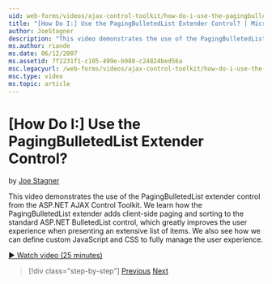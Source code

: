 ```yaml
---
uid: web-forms/videos/ajax-control-toolkit/how-do-i-use-the-pagingbulletedlist-extender-control
title: "[How Do I:] Use the PagingBulletedList Extender Control? | Microsoft Docs"
author: JoeStagner
description: "This video demonstrates the use of the PagingBulletedList extender control from the ASP.NET AJAX Control Toolkit. We learn how the PagingBulletedList extende..."
ms.author: riande
ms.date: 06/12/2007
ms.assetid: 7f2231f1-c105-499e-b980-c24824bed56a
msc.legacyurl: /web-forms/videos/ajax-control-toolkit/how-do-i-use-the-pagingbulletedlist-extender-control
msc.type: video
ms.topic: article
---
```

# [How Do I:] Use the PagingBulletedList Extender Control?

by [Joe Stagner](https://github.com/JoeStagner)

This video demonstrates the use of the PagingBulletedList extender control from the ASP.NET AJAX Control Toolkit. We learn how the PagingBulletedList extender adds client-side paging and sorting to the standard ASP.NET BulletedList control, which greatly improves the user experience when presenting an extensive list of items. We also see how we can define custom JavaScript and CSS to fully manage the user experience.

[&#9654; Watch video (25 minutes)](https://channel9.msdn.com/Blogs/ASP-NET-Site-Videos/how-do-i-use-the-pagingbulletedlist-extender-control)

> [!div class="step-by-step"]
> [Previous](how-do-i-use-the-aspnet-ajax-listsearch-extender.md)
> [Next](how-do-i-use-the-numericupdown-extender-control.md)
